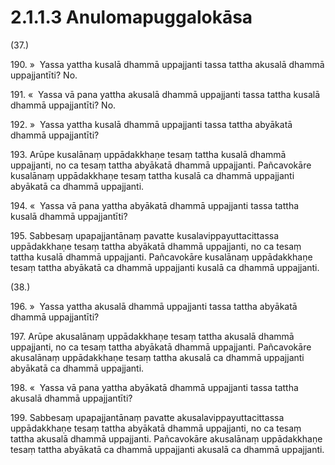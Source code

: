 

# 2.1.1.3 Anulomapuggalokāsa





(37.)

190\. »  Yassa yattha kusalā dhammā uppajjanti tassa tattha akusalā dhammā uppajjantīti? No.

191\. «  Yassa vā pana yattha akusalā dhammā uppajjanti tassa tattha kusalā dhammā uppajjantīti? No.

192\. »  Yassa yattha kusalā dhammā uppajjanti tassa tattha abyākatā dhammā uppajjantīti?

193\. Arūpe kusalānaṃ uppādakkhaṇe tesaṃ tattha kusalā dhammā uppajjanti, no ca tesaṃ tattha abyākatā dhammā uppajjanti. Pañcavokāre kusalānaṃ uppādakkhaṇe tesaṃ tattha kusalā ca dhammā uppajjanti abyākatā ca dhammā uppajjanti.

194\. «  Yassa vā pana yattha abyākatā dhammā uppajjanti tassa tattha kusalā dhammā uppajjantīti?

195\. Sabbesaṃ upapajjantānaṃ pavatte kusalavippayuttacittassa uppādakkhaṇe tesaṃ tattha abyākatā dhammā uppajjanti, no ca tesaṃ tattha kusalā dhammā uppajjanti. Pañcavokāre kusalānaṃ uppādakkhaṇe tesaṃ tattha abyākatā ca dhammā uppajjanti kusalā ca dhammā uppajjanti.

(38.)

196\. »  Yassa yattha akusalā dhammā uppajjanti tassa tattha abyākatā dhammā uppajjantīti?

197\. Arūpe akusalānaṃ uppādakkhaṇe tesaṃ tattha akusalā dhammā uppajjanti, no ca tesaṃ tattha abyākatā dhammā uppajjanti. Pañcavokāre akusalānaṃ uppādakkhaṇe tesaṃ tattha akusalā ca dhammā uppajjanti abyākatā ca dhammā uppajjanti.

198\. «  Yassa vā pana yattha abyākatā dhammā uppajjanti tassa tattha akusalā dhammā uppajjantīti?

199\. Sabbesaṃ upapajjantānaṃ pavatte akusalavippayuttacittassa uppādakkhaṇe tesaṃ tattha abyākatā dhammā uppajjanti, no ca tesaṃ tattha akusalā dhammā uppajjanti. Pañcavokāre akusalānaṃ uppādakkhaṇe tesaṃ tattha abyākatā ca dhammā uppajjanti akusalā ca dhammā uppajjanti.




